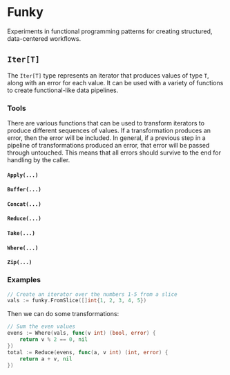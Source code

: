 # Funky

Experiments in functional programming patterns for creating
structured, data-centered workflows.

## `Iter[T]`

The `Iter[T]` type represents an iterator that produces values
of type `T`, along with an error for each value. It can be used
with a variety of functions to create functional-like data pipelines.

### Tools

There are various functions that can be used to transform iterators
to produce different sequences of values. If a transformation
produces an error, then the error will be included. In general,
if a previous step in a pipeline of transformations produced an
error, that error will be passed through untouched. This means that
all errors should survive to the end for handling by the caller.

#### `Apply(...)`

#### `Buffer(...)`

#### `Concat(...)`

#### `Reduce(...)`

#### `Take(...)`

#### `Where(...)`

#### `Zip(...)`

### Examples

```go
// Create an iterator over the numbers 1-5 from a slice
vals := funky.FromSlice([]int{1, 2, 3, 4, 5})
```

Then we can do some transformations:

```go
// Sum the even values
evens := Where(vals, func(v int) (bool, error) {
    return v % 2 == 0, nil
})
total := Reduce(evens, func(a, v int) (int, error) {
    return a + v, nil
})
```
